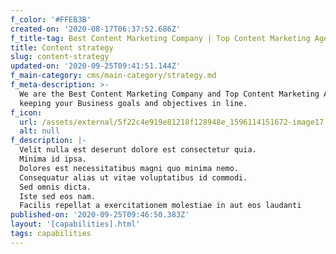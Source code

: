 ```yaml
---
f_color: '#FFEB3B'
created-on: '2020-08-17T06:37:52.686Z'
f_title-tag: Best Content Marketing Company | Top Content Marketing Agency - Maslow AI
title: Content strategy
slug: content-strategy
updated-on: '2020-09-25T09:41:51.144Z'
f_main-category: cms/main-category/strategy.md
f_meta-description: >-
  We are the Best Content Marketing Company and Top Content Marketing Agency
  keeping your Business goals and objectives in line.
f_icon:
  url: /assets/external/5f22c4e919e81218f128948e_1596114151672-image17.jpg
  alt: null
f_description: |-
  Velit nulla est deserunt dolore est consectetur quia.
  Minima id ipsa.
  Dolores est necessitatibus magni quo minima nemo.
  Consequatur alias ut vitae voluptatibus id commodi.
  Sed omnis dicta.
  Iste sed eos nam.
  Facilis repellat a exercitationem molestiae in aut eos laudanti
published-on: '2020-09-25T09:46:50.383Z'
layout: '[capabilities].html'
tags: capabilities
---
```



